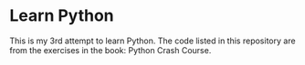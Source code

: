 # Learn Python

This is my 3rd attempt to learn Python. The code listed in this repository are from the exercises in the book: Python Crash Course.
